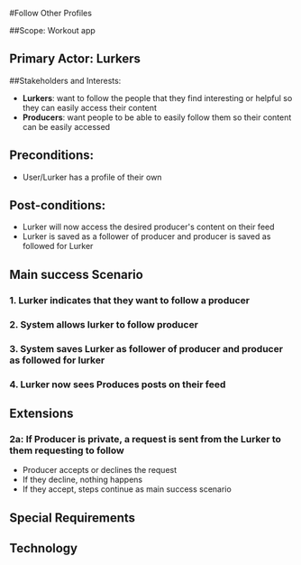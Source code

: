 #Follow Other Profiles

##Scope: Workout app 

## Primary Actor: Lurkers 

##Stakeholders and Interests: 
- **Lurkers**: want to follow the people that they find interesting or helpful 
        so they can easily access their content
- **Producers**: want people to be able to easily follow them so their content 
 can be easily accessed

## Preconditions: 
- User/Lurker has a profile of their own 

## Post-conditions: 
- Lurker will now access the desired producer's content on their feed
- Lurker is saved as a follower of producer and producer is saved as followed for Lurker

## Main success Scenario
### 1. Lurker indicates that they want to follow a producer
### 2. System allows lurker to follow producer
### 3. System saves Lurker as follower of producer and producer as followed for lurker
### 4. Lurker now sees Produces posts on their feed

## Extensions 
### 2a: If Producer is private, a request is sent from the Lurker to them requesting to follow 
- Producer accepts or declines the request 
- If they decline, nothing happens
- If they accept, steps continue as main success scenario


## Special Requirements

## Technology


